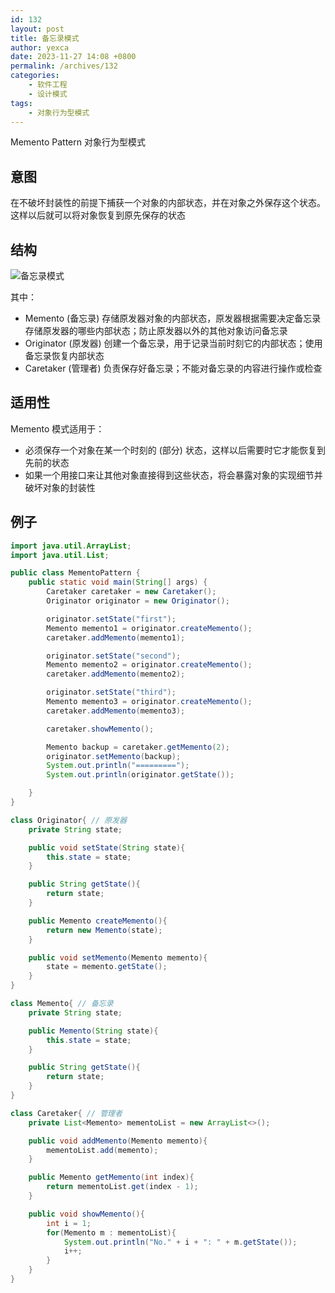```yaml
---
id: 132
layout: post
title: 备忘录模式
author: yexca
date: 2023-11-27 14:08 +0800
permalink: /archives/132
categories:
    - 软件工程
    - 设计模式
tags:
    - 对象行为型模式
---
```


Memento Pattern 对象行为型模式

## 意图

在不破坏封装性的前提下捕获一个对象的内部状态，并在对象之外保存这个状态。这样以后就可以将对象恢复到原先保存的状态

## 结构

![备忘录模式](https://cdn.jsdelivr.net/gh/yexca/image_hosting@master/2023/03-设计模式/备忘录模式.5pa8d63vllc0.webp)

其中：

* Memento (备忘录) 存储原发器对象的内部状态，原发器根据需要决定备忘录存储原发器的哪些内部状态；防止原发器以外的其他对象访问备忘录
* Originator (原发器) 创建一个备忘录，用于记录当前时刻它的内部状态；使用备忘录恢复内部状态
* Caretaker (管理者) 负责保存好备忘录；不能对备忘录的内容进行操作或检查

## 适用性

Memento 模式适用于：

* 必须保存一个对象在某一个时刻的 (部分) 状态，这样以后需要时它才能恢复到先前的状态
* 如果一个用接口来让其他对象直接得到这些状态，将会暴露对象的实现细节并破坏对象的封装性

## 例子

```java
import java.util.ArrayList;
import java.util.List;

public class MementoPattern {
    public static void main(String[] args) {
        Caretaker caretaker = new Caretaker();
        Originator originator = new Originator();

        originator.setState("first");
        Memento memento1 = originator.createMemento();
        caretaker.addMemento(memento1);

        originator.setState("second");
        Memento memento2 = originator.createMemento();
        caretaker.addMemento(memento2);

        originator.setState("third");
        Memento memento3 = originator.createMemento();
        caretaker.addMemento(memento3);

        caretaker.showMemento();

        Memento backup = caretaker.getMemento(2);
        originator.setMemento(backup);
        System.out.println("=========");
        System.out.println(originator.getState());

    }
}

class Originator{ // 原发器
    private String state;

    public void setState(String state){
        this.state = state;
    }

    public String getState(){
        return state;
    }

    public Memento createMemento(){
        return new Memento(state);
    }

    public void setMemento(Memento memento){
        state = memento.getState();
    }
}

class Memento{ // 备忘录
    private String state;

    public Memento(String state){
        this.state = state;
    }

    public String getState(){
        return state;
    }
}

class Caretaker{ // 管理者
    private List<Memento> mementoList = new ArrayList<>();

    public void addMemento(Memento memento){
        mementoList.add(memento);
    }

    public Memento getMemento(int index){
        return mementoList.get(index - 1);
    }

    public void showMemento(){
        int i = 1;
        for(Memento m : mementoList){
            System.out.println("No." + i + ": " + m.getState());
            i++;
        }
    }
}
```

